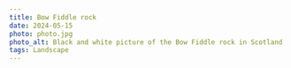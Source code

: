 ```yaml
---
title: Bow Fiddle rock
date: 2024-05-15
photo: photo.jpg
photo_alt: Black and white picture of the Bow Fiddle rock in Scotland
tags: Landscape
---
```

